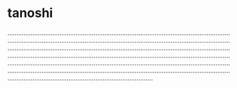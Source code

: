 # tanoshi
.........................................................................................................................................................................................................................................................................................................................................................................................................................................................................................................................................................................................................................................................................................................................................................................................................................................................